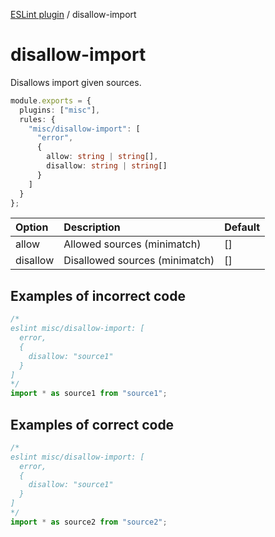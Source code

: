 [ESLint plugin](https://ilyub.github.io/eslint-plugin/) / disallow-import

# disallow-import

Disallows import given sources.

```ts
module.exports = {
  plugins: ["misc"],
  rules: {
    "misc/disallow-import": [
      "error",
      {
        allow: string | string[],
        disallow: string | string[]
      }
    ]
  }
};
```

| Option | Description | Default |
| :----- | :----- | :----- |
| allow | Allowed sources (minimatch) | []|
| disallow | Disallowed sources (minimatch) | []|

## Examples of incorrect code

```ts
/*
eslint misc/disallow-import: [
  error,
  {
    disallow: "source1"
  }
]
*/
import * as source1 from "source1";
```

## Examples of correct code

```ts
/*
eslint misc/disallow-import: [
  error,
  {
    disallow: "source1"
  }
]
*/
import * as source2 from "source2";
```